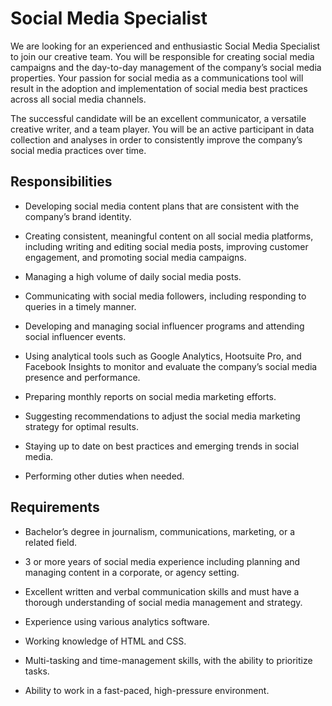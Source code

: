 # Social Media Specialist

We are looking for an experienced and enthusiastic Social Media Specialist to join our creative team. You will be responsible for creating social media campaigns and the day-to-day management of the company’s social media properties. Your passion for social media as a communications tool will result in the adoption and implementation of social media best practices across all social media channels.

The successful candidate will be an excellent communicator, a versatile creative writer, and a team player. You will be an active participant in data collection and analyses in order to consistently improve the company’s social media practices over time.

## Responsibilities

* Developing social media content plans that are consistent with the company’s brand identity.

* Creating consistent, meaningful content on all social media platforms, including writing and editing social media posts, improving customer engagement, and promoting social media campaigns.

* Managing a high volume of daily social media posts.

* Communicating with social media followers, including responding to queries in a timely manner.

* Developing and managing social influencer programs and attending social influencer events.

* Using analytical tools such as Google Analytics, Hootsuite Pro, and Facebook Insights to monitor and evaluate the company’s social media presence and performance.

* Preparing monthly reports on social media marketing efforts.

* Suggesting recommendations to adjust the social media marketing strategy for optimal results.

* Staying up to date on best practices and emerging trends in social media.

* Performing other duties when needed.

## Requirements

* Bachelor’s degree in journalism, communications, marketing, or a related field.

* 3 or more years of social media experience including planning and managing content in a corporate, or agency setting.

* Excellent written and verbal communication skills and must have a thorough understanding of social media management and strategy.

* Experience using various analytics software.

* Working knowledge of HTML and CSS.

* Multi-tasking and time-management skills, with the ability to prioritize tasks.

* Ability to work in a fast-paced, high-pressure environment.

